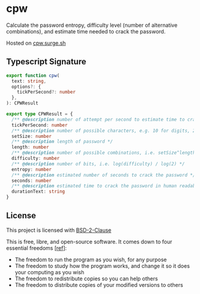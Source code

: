 # cpw

Calculate the password entropy, difficulty level (number of alternative combinations), and estimate time needed to crack the password.

Hosted on [cpw.surge.sh](https://cpw.surge.sh)

## Typescript Signature

```typescript
export function cpw(
  text: string,
  options?: {
    tickPerSecond?: number
  },
): CPWResult

export type CPWResult = {
  /** @description number of attempt per second to estimate time to crack the password */
  tickPerSecond: number
  /** @description number of possible characters, e.g. 10 for digits, 26 for lower case alphabets */
  setSize: number
  /** @description length of password */
  length: number
  /** @description number of possible combinations, i.e. setSize^length */
  difficulty: number
  /** @description number of bits, i.e. log(difficulty) / log(2) */
  entropy: number
  /** @description estimated number of seconds to crack the password */
  seconds: number
  /** @description estimated time to crack the password in human readable format, e.g. "12 Hours" */
  durationText: string
}
```

## License

This project is licensed with [BSD-2-Clause](./LICENSE)

This is free, libre, and open-source software. It comes down to four essential freedoms [[ref]](https://seirdy.one/2021/01/27/whatsapp-and-the-domestication-of-users.html#fnref:2):

- The freedom to run the program as you wish, for any purpose
- The freedom to study how the program works, and change it so it does your computing as you wish
- The freedom to redistribute copies so you can help others
- The freedom to distribute copies of your modified versions to others

